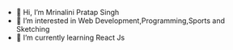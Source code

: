 - 👋 Hi, I’m Mrinalini Pratap Singh
- 👀 I’m interested in Web Development,Programming,Sports and Sketching
- 🌱 I’m currently learning React Js

<!---
pratapsinghmrinalini7867/pratapsinghmrinalini7867 is a ✨ special ✨ repository because its `README.md` (this file) appears on your GitHub profile.
You can click the Preview link to take a look at your changes.
--->
